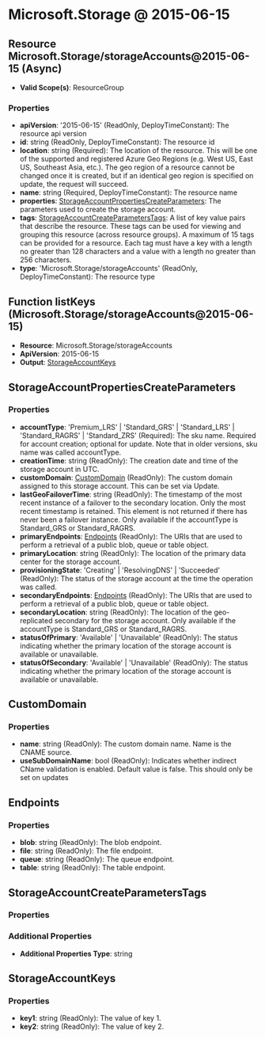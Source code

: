 # Microsoft.Storage @ 2015-06-15

## Resource Microsoft.Storage/storageAccounts@2015-06-15 (Async)
* **Valid Scope(s)**: ResourceGroup
### Properties
* **apiVersion**: '2015-06-15' (ReadOnly, DeployTimeConstant): The resource api version
* **id**: string (ReadOnly, DeployTimeConstant): The resource id
* **location**: string (Required): The location of the resource. This will be one of the supported and registered Azure Geo Regions (e.g. West US, East US, Southeast Asia, etc.). The geo region of a resource cannot be changed once it is created, but if an identical geo region is specified on update, the request will succeed.
* **name**: string (Required, DeployTimeConstant): The resource name
* **properties**: [StorageAccountPropertiesCreateParameters](#storageaccountpropertiescreateparameters): The parameters used to create the storage account.
* **tags**: [StorageAccountCreateParametersTags](#storageaccountcreateparameterstags): A list of key value pairs that describe the resource. These tags can be used for viewing and grouping this resource (across resource groups). A maximum of 15 tags can be provided for a resource. Each tag must have a key with a length no greater than 128 characters and a value with a length no greater than 256 characters.
* **type**: 'Microsoft.Storage/storageAccounts' (ReadOnly, DeployTimeConstant): The resource type

## Function listKeys (Microsoft.Storage/storageAccounts@2015-06-15)
* **Resource**: Microsoft.Storage/storageAccounts
* **ApiVersion**: 2015-06-15
* **Output**: [StorageAccountKeys](#storageaccountkeys)

## StorageAccountPropertiesCreateParameters
### Properties
* **accountType**: 'Premium_LRS' | 'Standard_GRS' | 'Standard_LRS' | 'Standard_RAGRS' | 'Standard_ZRS' (Required): The sku name. Required for account creation; optional for update. Note that in older versions, sku name was called accountType.
* **creationTime**: string (ReadOnly): The creation date and time of the storage account in UTC.
* **customDomain**: [CustomDomain](#customdomain) (ReadOnly): The custom domain assigned to this storage account. This can be set via Update.
* **lastGeoFailoverTime**: string (ReadOnly): The timestamp of the most recent instance of a failover to the secondary location. Only the most recent timestamp is retained. This element is not returned if there has never been a failover instance. Only available if the accountType is Standard_GRS or Standard_RAGRS.
* **primaryEndpoints**: [Endpoints](#endpoints) (ReadOnly): The URIs that are used to perform a retrieval of a public blob, queue or table object.
* **primaryLocation**: string (ReadOnly): The location of the primary data center for the storage account.
* **provisioningState**: 'Creating' | 'ResolvingDNS' | 'Succeeded' (ReadOnly): The status of the storage account at the time the operation was called.
* **secondaryEndpoints**: [Endpoints](#endpoints) (ReadOnly): The URIs that are used to perform a retrieval of a public blob, queue or table object.
* **secondaryLocation**: string (ReadOnly): The location of the geo-replicated secondary for the storage account. Only available if the accountType is Standard_GRS or Standard_RAGRS.
* **statusOfPrimary**: 'Available' | 'Unavailable' (ReadOnly): The status indicating whether the primary location of the storage account is available or unavailable.
* **statusOfSecondary**: 'Available' | 'Unavailable' (ReadOnly): The status indicating whether the primary location of the storage account is available or unavailable.

## CustomDomain
### Properties
* **name**: string (ReadOnly): The custom domain name. Name is the CNAME source.
* **useSubDomainName**: bool (ReadOnly): Indicates whether indirect CName validation is enabled. Default value is false. This should only be set on updates

## Endpoints
### Properties
* **blob**: string (ReadOnly): The blob endpoint.
* **file**: string (ReadOnly): The file endpoint.
* **queue**: string (ReadOnly): The queue endpoint.
* **table**: string (ReadOnly): The table endpoint.

## StorageAccountCreateParametersTags
### Properties
### Additional Properties
* **Additional Properties Type**: string

## StorageAccountKeys
### Properties
* **key1**: string (ReadOnly): The value of key 1.
* **key2**: string (ReadOnly): The value of key 2.

